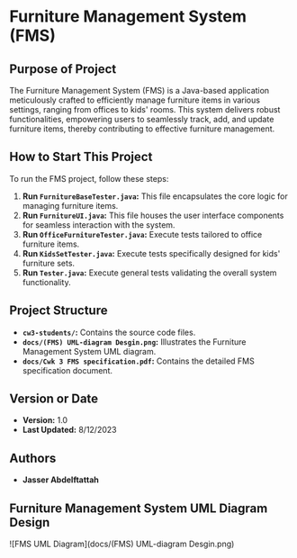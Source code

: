# Furniture Management System (FMS)

## Purpose of Project

The Furniture Management System (FMS) is a Java-based application meticulously crafted to efficiently manage furniture items in various settings, ranging from offices to kids' rooms. This system delivers robust functionalities, empowering users to seamlessly track, add, and update furniture items, thereby contributing to effective furniture management.

## How to Start This Project

To run the FMS project, follow these steps:

1. **Run `FurnitureBaseTester.java`:** This file encapsulates the core logic for managing furniture items.
2. **Run `FurnitureUI.java`:** This file houses the user interface components for seamless interaction with the system.
3. **Run `OfficeFurnitureTester.java`:** Execute tests tailored to office furniture items.
4. **Run `KidsSetTester.java`:** Execute tests specifically designed for kids' furniture sets.
5. **Run `Tester.java`:** Execute general tests validating the overall system functionality.

## Project Structure

- **`cw3-students/`:** Contains the source code files.
- **`docs/(FMS) UML-diagram Desgin.png`:** Illustrates the Furniture Management System UML diagram.
- **`docs/Cwk 3 FMS specification.pdf`:** Contains the detailed FMS specification document.

## Version or Date

- **Version:** 1.0
- **Last Updated:** 8/12/2023

## Authors

- **Jasser Abdelftattah**

## Furniture Management System UML Diagram Design

![FMS UML Diagram](docs/(FMS) UML-diagram Desgin.png)
